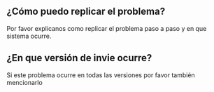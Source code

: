 ## ¿Cómo puedo replicar el problema?
Por favor explicanos como replicar el problema paso a paso y en que sistema ocurre.
## ¿En que versión de invie ocurre?
Si este problema ocurre en todas las versiones por favor también mencionarlo
